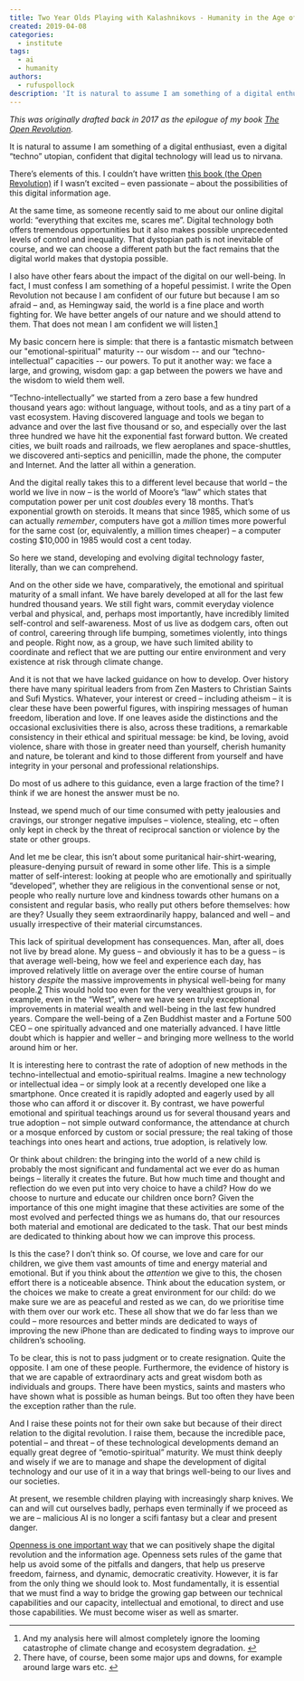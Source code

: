 ```yaml
---
title: Two Year Olds Playing with Kalashnikovs - Humanity in the Age of AI
created: 2019-04-08
categories:
  - institute
tags:
  - ai
  - humanity
authors:
  - rufuspollock
description: 'It is natural to assume I am something of a digital enthusiast, even a "techno-utopian", confident that digital technology will lead us to nirvana. However, the very opposite is true. My basic concern is simple: there is a fantastic mismatch between our "emotional-spiritual" maturity -- our wisdom -- and our “techno-intellectual” capacities -- our powers. We face a large, and growing, wisdom gap: a gap between the powers we have and the wisdom to wield them well. With that gap being driven in large part through digital tech.'
---
```

_This was originally drafted back in 2017 as the epilogue of my book [The Open Revolution](https://openrevolution.net/)._

It is natural to assume I am something of a digital enthusiast, even a digital “techno” utopian, confident that digital technology will lead us to nirvana.

There’s elements of this. I couldn’t have written [this book (the Open Revolution)](https://openrevolution.net/) if I wasn’t excited – even passionate – about the possibilities of this digital information age.

At the same time, as someone recently said to me about our online digital world: “everything that excites me, scares me”. Digital technology both offers tremendous opportunities but it also makes possible unprecedented levels of control and inequality. That dystopian path is not inevitable of course, and we can choose a different path but the fact remains that the digital world makes that dystopia possible.

I also have other fears about the impact of the digital on our well-being. In fact, I must confess I am something of a hopeful pessimist. I write the Open Revolution not because I am confident of our future but because I am so afraid – and, as Hemingway said, the world is a fine place and worth fighting for. We have better angels of our nature and we should attend to them. That does not mean I am confident we will listen.[1](https://rufuspollock.com/2019/04/08/children-playing-with-sharp-knives-humanity-and-the-digital-age/#fn:1)

My basic concern here is simple: that there is a fantastic mismatch between our "emotional-spiritual" maturity -- our wisdom -- and our “techno-intellectual” capacities -- our powers. To put it another way: we face a large, and growing, wisdom gap: a gap between the powers we have and the wisdom to wield them well.

“Techno-intellectually” we started from a zero base a few hundred thousand years ago: without language, without tools, and as a tiny part of a vast ecosystem. Having discovered language and tools we began to advance and over the last five thousand or so, and especially over the last three hundred we have hit the exponential fast forward button. We created cities, we built roads and railroads, we flew aeroplanes and space-shuttles, we discovered anti-septics and penicillin, made the phone, the computer and Internet. And the latter all within a generation.

And the digital really takes this to a different level because that world – the world we live in now – is the world of Moore’s “law” which states that computation power per unit cost _doubles_ every 18 months. That’s exponential growth on steroids. It means that since 1985, which some of us can actually _remember_, computers have got a _million_ times more powerful for the same cost (or, equivalently, a million times cheaper) – a computer costing $10,000 in 1985 would cost a cent today.

So here we stand, developing and evolving digital technology faster, literally, than we can comprehend.

And on the other side we have, comparatively, the emotional and spiritual maturity of a small infant. We have barely developed at all for the last few hundred thousand years. We still fight wars, commit everyday violence verbal and physical, and, perhaps most importantly, have incredibly limited self-control and self-awareness. Most of us live as dodgem cars, often out of control, careering through life bumping, sometimes violently, into things and people. Right now, as a group, we have such limited ability to coordinate and reflect that we are putting our entire environment and very existence at risk through climate change.

And it is not that we have lacked guidance on how to develop. Over history there have many spiritual leaders from from Zen Masters to Christian Saints and Sufi Mystics. Whatever, your interest or creed – including atheism – it is clear these have been powerful figures, with inspiring messages of human freedom, liberation and love. If one leaves aside the distinctions and the occasional exclusivities there is also, across these traditions, a remarkable consistency in their ethical and spiritual message: be kind, be loving, avoid violence, share with those in greater need than yourself, cherish humanity and nature, be tolerant and kind to those different from yourself and have integrity in your personal and professional relationships.

Do most of us adhere to this guidance, even a large fraction of the time? I think if we are honest the answer must be no.

Instead, we spend much of our time consumed with petty jealousies and cravings, our stronger negative impulses – violence, stealing, etc – often only kept in check by the threat of reciprocal sanction or violence by the state or other groups.

And let me be clear, this isn’t about some puritanical hair-shirt-wearing, pleasure-denying pursuit of reward in some other life. This is a simple matter of self-interest: looking at people who are emotionally and spiritually “developed”, whether they are religious in the conventional sense or not, people who really nurture love and kindness towards other humans on a consistent and regular basis, who really put others before themselves: how are they? Usually they seem extraordinarily happy, balanced and well – and usually irrespective of their material circumstances.

This lack of spiritual development has consequences. Man, after all, does not live by bread alone. My guess – and obviously it has to be a guess – is that average well-being, how we feel and experience each day, has improved relatively little on average over the entire course of human history _despite_ the massive improvements in physical well-being for many people.[2](https://rufuspollock.com/2019/04/08/children-playing-with-sharp-knives-humanity-and-the-digital-age/#fn:2) This would hold too even for the very wealthiest groups in, for example, even in the “West”, where we have seen truly exceptional improvements in material wealth and well-being in the last few hundred years. Compare the well-being of a Zen Buddhist master and a Fortune 500 CEO – one spiritually advanced and one materially advanced. I have little doubt which is happier and weller – and bringing more wellness to the world around him or her.

It is interesting here to contrast the rate of adoption of new methods in the techno-intellectual and emotio-spiritual realms. Imagine a new technology or intellectual idea – or simply look at a recently developed one like a smartphone. Once created it is rapidly adopted and eagerly used by all those who can afford it or discover it. By contrast, we have powerful emotional and spiritual teachings around us for several thousand years and true adoption – not simple outward conformance, the attendance at church or a mosque enforced by custom or social pressure; the real taking of those teachings into ones heart and actions, true adoption, is relatively low.

Or think about children: the bringing into the world of a new child is probably the most significant and fundamental act we ever do as human beings – literally it creates the future. But how much time and thought and reflection do we even put into very choice to have a child? How do we choose to nurture and educate our children once born? Given the importance of this one might imagine that these activities are some of the most evolved and perfected things we as humans do, that our resources both material and emotional are dedicated to the task. That our best minds are dedicated to thinking about how we can improve this process.

Is this the case? I don’t think so. Of course, we love and care for our children, we give them vast amounts of time and energy material and emotional. But if you think about the _attention_ we give to this, the chosen effort there is a noticeable absence. Think about the education system, or the choices we make to create a great environment for our child: do we make sure we are as peaceful and rested as we can, do we prioritise time with them over our work etc. These all show that we do far less than we could – more resources and better minds are dedicated to ways of improving the new iPhone than are dedicated to finding ways to improve our children’s schooling.

To be clear, this is not to pass judgment or to create resignation. Quite the opposite. I am one of these people. Furthermore, the evidence of history is that we are capable of extraordinary acts and great wisdom both as individuals and groups. There have been mystics, saints and masters who have shown what is possible as human beings. But too often they have been the exception rather than the rule.

And I raise these points not for their own sake but because of their direct relation to the digital revolution. I raise them, because the incredible pace, potential – and threat – of these technological developments demand an equally great degree of “emotio-spiritual” maturity. We must think deeply and wisely if we are to manage and shape the development of digital technology and our use of it in a way that brings well-being to our lives and our societies.

At present, we resemble children playing with increasingly sharp knives. We can and will cut ourselves badly, perhaps even terminally if we proceed as we are – malicious AI is no longer a scifi fantasy but a clear and present danger.

[Openness is one important way](https://openrevolution.net/) that we can positively shape the digital revolution and the information age. Openness sets rules of the game that help us avoid some of the pitfalls and dangers, that help us preserve freedom, fairness, and dynamic, democratic creativity. However, it is far from the only thing we should look to. Most fundamentally, it is essential that we must find a way to bridge the growing gap between our technical capabilities and our capacity, intellectual and emotional, to direct and use those capabilities. We must become wiser as well as smarter.

* * *

1. And my analysis here will almost completely ignore the looming catastrophe of climate change and ecosystem degradation. [↩︎](https://rufuspollock.com/2019/04/08/children-playing-with-sharp-knives-humanity-and-the-digital-age/#fnref:1)
2. There have, of course, been some major ups and downs, for example around large wars etc. [↩︎](https://rufuspollock.com/2019/04/08/children-playing-with-sharp-knives-humanity-and-the-digital-age/#fnref:2)
